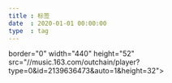 ```yaml
---
title : 标签
date  : 2020-01-01 00:00:00
type  : tag
---
```


border="0" width="440" height="52" src="//music.163.com/outchain/player?type=0&id=2139636473&auto=1&height=32">
